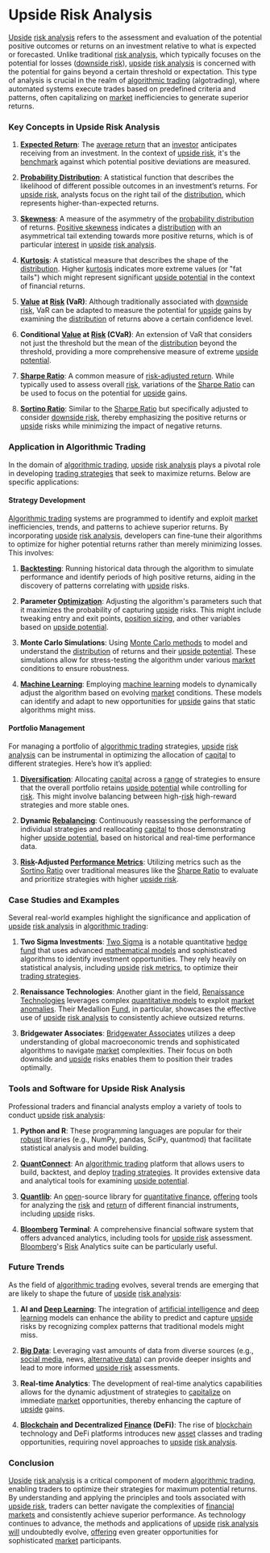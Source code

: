 # Upside Risk Analysis

[Upside](../u/upside.md) [risk analysis](../r/risk_analysis.md) refers to the assessment and evaluation of the potential positive outcomes or returns on an investment relative to what is expected or forecasted. Unlike traditional [risk analysis](../r/risk_analysis.md), which typically focuses on the potential for losses ([downside risk](../d/downside_risk.md)), [upside](../u/upside.md) [risk analysis](../r/risk_analysis.md) is concerned with the potential for gains beyond a certain threshold or expectation. This type of analysis is crucial in the realm of [algorithmic trading](../a/algorithmic_trading.md) (algotrading), where automated systems execute trades based on predefined criteria and patterns, often capitalizing on [market](../m/market.md) inefficiencies to generate superior returns.

### Key Concepts in Upside Risk Analysis

1. **[Expected Return](../e/expected_return.md)**:
   The [average return](../a/average_return.md) that an [investor](../i/investor.md) anticipates receiving from an investment. In the context of [upside risk](../u/upside_risk.md), it's the [benchmark](../b/benchmark.md) against which potential positive deviations are measured.

2. **[Probability Distribution](../p/probability_distribution.md)**:
   A statistical function that describes the likelihood of different possible outcomes in an investment’s returns. For [upside risk](../u/upside_risk.md), analysts focus on the right tail of the [distribution](../d/distribution.md), which represents higher-than-expected returns.

3. **[Skewness](../s/skewness.md)**:
   A measure of the asymmetry of the [probability distribution](../p/probability_distribution.md) of returns. [Positive skewness](../p/positive_skewness.md) indicates a [distribution](../d/distribution.md) with an asymmetrical tail extending towards more positive returns, which is of particular [interest](../i/interest.md) in [upside](../u/upside.md) [risk analysis](../r/risk_analysis.md).

4. **[Kurtosis](../k/kurtosis.md)**:
   A statistical measure that describes the shape of the [distribution](../d/distribution.md). Higher [kurtosis](../k/kurtosis.md) indicates more extreme values (or "fat tails") which might represent significant [upside potential](../u/upside_potential_in_trading.md) in the context of financial returns.

5. **[Value](../v/value.md) at [Risk](../r/risk.md) (VaR)**:
   Although traditionally associated with [downside risk](../d/downside_risk.md), VaR can be adapted to measure the potential for [upside](../u/upside.md) gains by examining the [distribution](../d/distribution.md) of returns above a certain confidence level.

6. **Conditional [Value](../v/value.md) at [Risk](../r/risk.md) (CVaR)**:
   An extension of VaR that considers not just the threshold but the mean of the [distribution](../d/distribution.md) beyond the threshold, providing a more comprehensive measure of extreme [upside potential](../u/upside_potential_in_trading.md).

7. **[Sharpe Ratio](../s/sharpe_ratio.md)**:
   A common measure of [risk-adjusted return](../r/risk-adjusted_return.md). While typically used to assess overall [risk](../r/risk.md), variations of the [Sharpe Ratio](../s/sharpe_ratio.md) can be used to focus on the potential for [upside](../u/upside.md) gains.

8. **[Sortino Ratio](../s/sortino_ratio.md)**:
   Similar to the [Sharpe Ratio](../s/sharpe_ratio.md) but specifically adjusted to consider [downside risk](../d/downside_risk.md), thereby emphasizing the positive returns or [upside](../u/upside.md) risks while minimizing the impact of negative returns.

### Application in Algorithmic Trading

In the domain of [algorithmic trading](../a/algorithmic_trading.md), [upside](../u/upside.md) [risk analysis](../r/risk_analysis.md) plays a pivotal role in developing [trading strategies](../t/trading_strategies.md) that seek to maximize returns. Below are specific applications:

#### Strategy Development

[Algorithmic trading](../a/algorithmic_trading.md) systems are programmed to identify and exploit [market](../m/market.md) inefficiencies, trends, and patterns to achieve superior returns. By incorporating [upside](../u/upside.md) [risk analysis](../r/risk_analysis.md), developers can fine-tune their algorithms to optimize for higher potential returns rather than merely minimizing losses. This involves:

1. **[Backtesting](../b/backtesting.md)**:
   Running historical data through the algorithm to simulate performance and identify periods of high positive returns, aiding in the discovery of patterns correlating with [upside](../u/upside.md) risks.

2. **Parameter [Optimization](../o/optimization.md)**:
   Adjusting the algorithm's parameters such that it maximizes the probability of capturing [upside](../u/upside.md) risks. This might include tweaking entry and exit points, [position sizing](../p/position_sizing.md), and other variables based on [upside potential](../u/upside_potential_in_trading.md).

3. **Monte Carlo Simulations**:
   Using [Monte Carlo methods](../m/monte_carlo_methods.md) to model and understand the [distribution](../d/distribution.md) of returns and their [upside potential](../u/upside_potential_in_trading.md). These simulations allow for stress-testing the algorithm under various [market](../m/market.md) conditions to ensure robustness.

4. **[Machine Learning](../m/machine_learning.md)**:
   Employing [machine learning](../m/machine_learning.md) models to dynamically adjust the algorithm based on evolving [market](../m/market.md) conditions. These models can identify and adapt to new opportunities for [upside](../u/upside.md) gains that static algorithms might miss.

#### Portfolio Management

For managing a portfolio of [algorithmic trading](../a/algorithmic_trading.md) strategies, [upside](../u/upside.md) [risk analysis](../r/risk_analysis.md) can be instrumental in optimizing the allocation of [capital](../c/capital.md) to different strategies. Here’s how it’s applied:

1. **[Diversification](../d/diversification.md)**:
   Allocating [capital](../c/capital.md) across a [range](../r/range.md) of strategies to ensure that the overall portfolio retains [upside potential](../u/upside_potential_in_trading.md) while controlling for [risk](../r/risk.md). This might involve balancing between high-[risk](../r/risk.md) high-reward strategies and more stable ones.

2. **Dynamic [Rebalancing](../r/rebalancing.md)**:
   Continuously reassessing the performance of individual strategies and reallocating [capital](../c/capital.md) to those demonstrating higher [upside potential](../u/upside_potential_in_trading.md), based on historical and real-time performance data.

3. **[Risk](../r/risk.md)-Adjusted [Performance Metrics](../p/performance_metrics.md)**:
   Utilizing metrics such as the [Sortino Ratio](../s/sortino_ratio.md) over traditional measures like the [Sharpe Ratio](../s/sharpe_ratio.md) to evaluate and prioritize strategies with higher [upside risk](../u/upside_risk.md).

### Case Studies and Examples

Several real-world examples highlight the significance and application of [upside](../u/upside.md) [risk analysis](../r/risk_analysis.md) in [algorithmic trading](../a/algorithmic_trading.md):

1. **Two Sigma Investments**:
   [Two Sigma](https://www.twosigma.com) is a notable quantitative [hedge fund](../h/hedge_fund.md) that uses advanced [mathematical models](../m/mathematical_models_in_trading.md) and sophisticated algorithms to identify investment opportunities. They rely heavily on statistical analysis, including [upside](../u/upside.md) [risk metrics](../r/risk_metrics.md), to optimize their [trading strategies](../t/trading_strategies.md).

2. **Renaissance Technologies**:
   Another giant in the field, [Renaissance Technologies](https://www.rentec.com) leverages complex [quantitative models](../q/quantitative_models.md) to exploit [market anomalies](../m/market_anomalies.md). Their Medallion [Fund](../f/fund.md), in particular, showcases the effective use of [upside](../u/upside.md) [risk analysis](../r/risk_analysis.md) to consistently achieve outsized returns.

3. **Bridgewater Associates**:
   [Bridgewater Associates](https://www.bridgewater.com) utilizes a deep understanding of global macroeconomic trends and sophisticated algorithms to navigate [market](../m/market.md) complexities. Their focus on both downside and [upside](../u/upside.md) risks enables them to position their trades optimally.

### Tools and Software for Upside Risk Analysis

Professional traders and financial analysts employ a variety of tools to conduct [upside](../u/upside.md) [risk analysis](../r/risk_analysis.md):

1. **Python and R**:
   These programming languages are popular for their [robust](../r/robust.md) libraries (e.g., NumPy, pandas, SciPy, quantmod) that facilitate statistical analysis and model building.

2. **[QuantConnect](../q/quantconnect.md)**:
   An [algorithmic trading](../a/algorithmic_trading.md) platform that allows users to build, backtest, and deploy [trading strategies](../t/trading_strategies.md). It provides extensive data and analytical tools for examining [upside potential](../u/upside_potential_in_trading.md).

3. **[Quantlib](../q/quantlib.md)**:
   An [open](../o/open.md)-source library for [quantitative finance](../q/quantitative_finance.md), [offering](../o/offering.md) tools for analyzing the [risk](../r/risk.md) and [return](../r/return.md) of different financial instruments, including [upside](../u/upside.md) risks.

4. **[Bloomberg](../b/bloomberg.md) Terminal**:
   A comprehensive financial software system that offers advanced analytics, including tools for [upside risk](../u/upside_risk.md) assessment. [Bloomberg](../b/bloomberg.md)'s [Risk](../r/risk.md) Analytics suite can be particularly useful.

### Future Trends

As the field of [algorithmic trading](../a/algorithmic_trading.md) evolves, several trends are emerging that are likely to shape the future of [upside](../u/upside.md) [risk analysis](../r/risk_analysis.md):

1. **AI and [Deep Learning](../d/deep_learning.md)**:
   The integration of [artificial intelligence](../a/artificial_intelligence_in_trading.md) and [deep learning](../d/deep_learning.md) models can enhance the ability to predict and capture [upside](../u/upside.md) risks by recognizing complex patterns that traditional models might miss.

2. **[Big Data](../b/big_data_in_trading.md)**:
   Leveraging vast amounts of data from diverse sources (e.g., [social media](../s/social_media.md), news, [alternative data](../a/alternative_data.md)) can provide deeper insights and lead to more informed [upside risk](../u/upside_risk.md) assessments.

3. **Real-time Analytics**:
   The development of real-time analytics capabilities allows for the dynamic adjustment of strategies to [capitalize](../c/capitalize.md) on immediate [market](../m/market.md) opportunities, thereby enhancing the capture of [upside](../u/upside.md) gains.

4. **[Blockchain](../b/blockchain_in_trading.md) and Decentralized [Finance](../f/finance.md) (DeFi)**:
   The rise of [blockchain](../b/blockchain_in_trading.md) technology and DeFi platforms introduces new [asset](../a/asset.md) classes and trading opportunities, requiring novel approaches to [upside](../u/upside.md) [risk analysis](../r/risk_analysis.md).

### Conclusion

[Upside](../u/upside.md) [risk analysis](../r/risk_analysis.md) is a critical component of modern [algorithmic trading](../a/algorithmic_trading.md), enabling traders to optimize their strategies for maximum potential returns. By understanding and applying the principles and tools associated with [upside risk](../u/upside_risk.md), traders can better navigate the complexities of [financial markets](../f/financial_market.md) and consistently achieve superior performance. As technology continues to advance, the methods and applications of [upside](../u/upside.md) [risk analysis](../r/risk_analysis.md) [will](../w/will.md) undoubtedly evolve, [offering](../o/offering.md) even greater opportunities for sophisticated [market](../m/market.md) participants.
